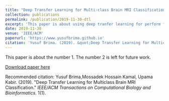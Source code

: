 ```yaml
---
title: "Deep Transfer Learning for Multi-class Brain MRI Classification"
collection: publications
permalink: /publication/2019-11-30-dtl
excerpt: 'This paper is about using deep tranfer learning for perform fine-grain brain mri classification'
date: 2019-11-30
venue: 'IEEE/ACM'
paperurl: 'https://www.yusufbrima.github.io'
citation: 'Yusuf Brima. (2019). &quot;Deep Transfer Learning for Multiclass Brain MRI Classification.&quot; <i>IEEE/ACM Transactions on Computational Biology and Bioinformatics</i>. 1(1).'
---
```

This paper is about the number 1. The number 2 is left for future work.

[Download paper here](https://www.yusufbrima.github.io)

Recommended citation: Yusuf Brima,Mossadek Hossain Kamal, Upama Kabir. (2019). "Deep Transfer Learning for Multiclass Brain MRI Classification." <i>IEEE/ACM Transactions on Computational Biology and Bioinformatics</i>. 1(1).